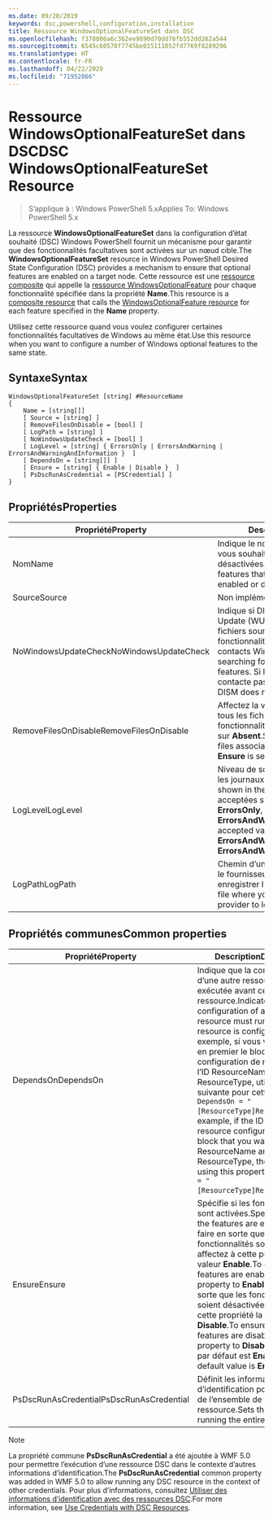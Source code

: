 ```yaml
---
ms.date: 09/20/2019
keywords: dsc,powershell,configuration,installation
title: Ressource WindowsOptionalFeatureSet dans DSC
ms.openlocfilehash: f378006a6c362ee9890d70dd76fb552dd262a544
ms.sourcegitcommit: 6545c60578f7745be015111052fd7769f8289296
ms.translationtype: HT
ms.contentlocale: fr-FR
ms.lasthandoff: 04/22/2020
ms.locfileid: "71952866"
---
```

# <a name="dsc-windowsoptionalfeatureset-resource"></a><span data-ttu-id="7553a-103">Ressource WindowsOptionalFeatureSet dans DSC</span><span class="sxs-lookup"><span data-stu-id="7553a-103">DSC WindowsOptionalFeatureSet Resource</span></span>

> <span data-ttu-id="7553a-104">S’applique à : Windows PowerShell 5.x</span><span class="sxs-lookup"><span data-stu-id="7553a-104">Applies To: Windows PowerShell 5.x</span></span>

<span data-ttu-id="7553a-105">La ressource **WindowsOptionalFeatureSet** dans la configuration d’état souhaité (DSC) Windows PowerShell fournit un mécanisme pour garantir que des fonctionnalités facultatives sont activées sur un nœud cible.</span><span class="sxs-lookup"><span data-stu-id="7553a-105">The **WindowsOptionalFeatureSet** resource in Windows PowerShell Desired State Configuration (DSC) provides a mechanism to ensure that optional features are enabled on a target node.</span></span> <span data-ttu-id="7553a-106">Cette ressource est une [ressource composite](../../../resources/authoringResourceComposite.md) qui appelle la [ressource WindowsOptionalFeature](windowsOptionalFeatureResource.md) pour chaque fonctionnalité spécifiée dans la propriété **Name**.</span><span class="sxs-lookup"><span data-stu-id="7553a-106">This resource is a [composite resource](../../../resources/authoringResourceComposite.md) that calls the [WindowsOptionalFeature resource](windowsOptionalFeatureResource.md) for each feature specified in the **Name** property.</span></span>

<span data-ttu-id="7553a-107">Utilisez cette ressource quand vous voulez configurer certaines fonctionnalités facultatives de Windows au même état.</span><span class="sxs-lookup"><span data-stu-id="7553a-107">Use this resource when you want to configure a number of Windows optional features to the same state.</span></span>

## <a name="syntax"></a><span data-ttu-id="7553a-108">Syntaxe</span><span class="sxs-lookup"><span data-stu-id="7553a-108">Syntax</span></span>

```Syntax
WindowsOptionalFeatureSet [string] #ResourceName
{
    Name = [string[]]
    [ Source = [string] ]
    [ RemoveFilesOnDisable = [bool] ]
    [ LogPath = [string] ]
    [ NoWindowsUpdateCheck = [bool] ]
    [ LogLevel = [string] { ErrorsOnly | ErrorsAndWarning | ErrorsAndWarningAndInformation }  ]
    [ DependsOn = [string[]] ]
    [ Ensure = [string] { Enable | Disable }  ]
    [ PsDscRunAsCredential = [PSCredential] ]
}
```

## <a name="properties"></a><span data-ttu-id="7553a-109">Propriétés</span><span class="sxs-lookup"><span data-stu-id="7553a-109">Properties</span></span>

|<span data-ttu-id="7553a-110">Propriété</span><span class="sxs-lookup"><span data-stu-id="7553a-110">Property</span></span> |<span data-ttu-id="7553a-111">Description</span><span class="sxs-lookup"><span data-stu-id="7553a-111">Description</span></span> |
|---|---|
|<span data-ttu-id="7553a-112">Nom</span><span class="sxs-lookup"><span data-stu-id="7553a-112">Name</span></span> |<span data-ttu-id="7553a-113">Indique le nom des fonctionnalités que vous souhaitez voir activées ou désactivées.</span><span class="sxs-lookup"><span data-stu-id="7553a-113">Indicates the name of the features that you want to ensure are enabled or disabled.</span></span> |
|<span data-ttu-id="7553a-114">Source</span><span class="sxs-lookup"><span data-stu-id="7553a-114">Source</span></span> |<span data-ttu-id="7553a-115">Non implémenté.</span><span class="sxs-lookup"><span data-stu-id="7553a-115">Not implemented.</span></span> |
|<span data-ttu-id="7553a-116">NoWindowsUpdateCheck</span><span class="sxs-lookup"><span data-stu-id="7553a-116">NoWindowsUpdateCheck</span></span> |<span data-ttu-id="7553a-117">Indique si DISM contacte Windows Update (WU) lors de la recherche des fichiers sources pour activer les fonctionnalités.</span><span class="sxs-lookup"><span data-stu-id="7553a-117">Specifies whether DISM contacts Windows Update (WU) when searching for the source files to enable features.</span></span> <span data-ttu-id="7553a-118">Si la valeur est `$true`, DISM ne contacte pas Windows Update.</span><span class="sxs-lookup"><span data-stu-id="7553a-118">If `$true`, DISM does not contact WU.</span></span> |
|<span data-ttu-id="7553a-119">RemoveFilesOnDisable</span><span class="sxs-lookup"><span data-stu-id="7553a-119">RemoveFilesOnDisable</span></span> |<span data-ttu-id="7553a-120">Affectez la valeur `$true` pour supprimer tous les fichiers associés aux fonctionnalités quand **Ensure** est défini sur **Absent**.</span><span class="sxs-lookup"><span data-stu-id="7553a-120">Set to `$true` to remove all files associated with the features when **Ensure** is set to **Absent**.</span></span> |
|<span data-ttu-id="7553a-121">LogLevel</span><span class="sxs-lookup"><span data-stu-id="7553a-121">LogLevel</span></span> |<span data-ttu-id="7553a-122">Niveau de sortie maximal affiché dans les journaux.</span><span class="sxs-lookup"><span data-stu-id="7553a-122">The maximum output level shown in the logs.</span></span> <span data-ttu-id="7553a-123">Les valeurs acceptées sont les suivantes : **ErrorsOnly**, **ErrorsAndWarning** et **ErrorsAndWarningAndInformation**.</span><span class="sxs-lookup"><span data-stu-id="7553a-123">The accepted values are: **ErrorsOnly**, **ErrorsAndWarning**, and **ErrorsAndWarningAndInformation**.</span></span> |
|<span data-ttu-id="7553a-124">LogPath</span><span class="sxs-lookup"><span data-stu-id="7553a-124">LogPath</span></span> |<span data-ttu-id="7553a-125">Chemin d’un fichier journal dans lequel le fournisseur de ressources doit enregistrer l’opération.</span><span class="sxs-lookup"><span data-stu-id="7553a-125">The path to a log file where you want the resource provider to log the operation.</span></span> |

## <a name="common-properties"></a><span data-ttu-id="7553a-126">Propriétés communes</span><span class="sxs-lookup"><span data-stu-id="7553a-126">Common properties</span></span>

|<span data-ttu-id="7553a-127">Propriété</span><span class="sxs-lookup"><span data-stu-id="7553a-127">Property</span></span> |<span data-ttu-id="7553a-128">Description</span><span class="sxs-lookup"><span data-stu-id="7553a-128">Description</span></span> |
|---|---|
|<span data-ttu-id="7553a-129">DependsOn</span><span class="sxs-lookup"><span data-stu-id="7553a-129">DependsOn</span></span> |<span data-ttu-id="7553a-130">Indique que la configuration d’une autre ressource doit être exécutée avant celle de cette ressource.</span><span class="sxs-lookup"><span data-stu-id="7553a-130">Indicates that the configuration of another resource must run before this resource is configured.</span></span> <span data-ttu-id="7553a-131">Par exemple, si vous voulez exécuter en premier le bloc de script de configuration de ressource ayant l’ID ResourceName et le type ResourceType, utilisez la syntaxe suivante pour cette propriété : `DependsOn = "[ResourceType]ResourceName"`.</span><span class="sxs-lookup"><span data-stu-id="7553a-131">For example, if the ID of the resource configuration script block that you want to run first is ResourceName and its type is ResourceType, the syntax for using this property is `DependsOn = "[ResourceType]ResourceName"`.</span></span> |
|<span data-ttu-id="7553a-132">Ensure</span><span class="sxs-lookup"><span data-stu-id="7553a-132">Ensure</span></span> |<span data-ttu-id="7553a-133">Spécifie si les fonctionnalités sont activées.</span><span class="sxs-lookup"><span data-stu-id="7553a-133">Specifies whether the features are enabled.</span></span> <span data-ttu-id="7553a-134">Pour faire en sorte que les fonctionnalités soient activées, affectez à cette propriété la valeur **Enable**.</span><span class="sxs-lookup"><span data-stu-id="7553a-134">To ensure that the features are enabled, set this property to **Enable**.</span></span> <span data-ttu-id="7553a-135">Pour faire en sorte que les fonctionnalités soient désactivées, affectez à cette propriété la valeur **Disable**.</span><span class="sxs-lookup"><span data-stu-id="7553a-135">To ensure that the features are disabled, set the property to **Disable**.</span></span> <span data-ttu-id="7553a-136">La valeur par défaut est **Enable**.</span><span class="sxs-lookup"><span data-stu-id="7553a-136">The default value is **Enable**.</span></span> |
|<span data-ttu-id="7553a-137">PsDscRunAsCredential</span><span class="sxs-lookup"><span data-stu-id="7553a-137">PsDscRunAsCredential</span></span> |<span data-ttu-id="7553a-138">Définit les informations d’identification pour l’exécution de l’ensemble de la ressource.</span><span class="sxs-lookup"><span data-stu-id="7553a-138">Sets the credential for running the entire resource as.</span></span> |

> [!NOTE]
> <span data-ttu-id="7553a-139">La propriété commune **PsDscRunAsCredential** a été ajoutée à WMF 5.0 pour permettre l’exécution d’une ressource DSC dans le contexte d’autres informations d’identification.</span><span class="sxs-lookup"><span data-stu-id="7553a-139">The **PsDscRunAsCredential** common property was added in WMF 5.0 to allow running any DSC resource in the context of other credentials.</span></span> <span data-ttu-id="7553a-140">Pour plus d’informations, consultez [Utiliser des informations d’identification avec des ressources DSC](../../../configurations/runasuser.md).</span><span class="sxs-lookup"><span data-stu-id="7553a-140">For more information, see [Use Credentials with DSC Resources](../../../configurations/runasuser.md).</span></span>